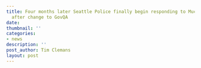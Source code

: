 ```yaml
---
title: Four months later Seattle Police finally begin responding to Muckrock requests
  after change to GovQA
date: 
thumbnail: ''
categories:
- news
description: ''
post_author: Tim Clemans
layout: post
---
```

